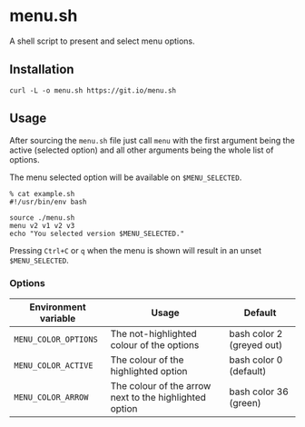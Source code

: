 # menu.sh

A shell script to present and select menu options.


## Installation

```
curl -L -o menu.sh https://git.io/menu.sh
```


## Usage

After sourcing the `menu.sh` file just call `menu` with the first
argument being the active (selected option) and all other arguments
being the whole list of options.

The menu selected option will be available on `$MENU_SELECTED`.

```
% cat example.sh
#!/usr/bin/env bash

source ./menu.sh
menu v2 v1 v2 v3
echo "You selected version $MENU_SELECTED."
```

Pressing `Ctrl+C` or `q` when the menu is shown will result in an unset
`$MENU_SELECTED`.


### Options

| Environment variable    | Usage                                                     | Default                   |
|-------------------------|-----------------------------------------------------------|-------------------------- |
| `MENU_COLOR_OPTIONS`    | The not-highlighted colour of the options                 | bash color 2 (greyed out) |
| `MENU_COLOR_ACTIVE`     | The colour of the highlighted option                      | bash color 0 (default)    |
| `MENU_COLOR_ARROW`      | The colour of the arrow next to the highlighted option    | bash color 36 (green)     |
